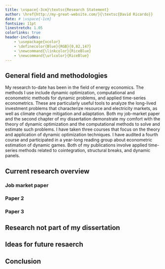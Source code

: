 ```yaml
---
title: \vspace{-3cm}\textsc{Research Statement}
author: \href{http://my-great-website.com/}{\textsc{David Ricardo}}
date: # \vspace{-1cm}
fontsize: 11pt
linestretch: 1.05
colorlinks: true
header-includes:
    - \usepackage{xcolor}
    - \definecolor{Blue}{RGB}{0,82,147}
    - \newcommand{\linkcolor}{RiceBlue}
    - \newcommand{\urlcolor}{RiceBlue}
---
```


<!-- pandoc -m ResearchStatement.md -o ResearchStatement.pdf -->

## General field and methodologies

My research to-date has been in the field of energy economics. The methods I use include dynamic optimization, computational and econometric methods for dynamic problems, and applied time-series econometrics. These are particularly useful tools to analyze the long-lived investment problems that characterize resource and electricity markets, as well as climate change mitigation and adaptation. Both my job-market paper and the second chapter of my dissertation demonstrate my comfort with the theory of dynamic optimization and the computational methods to solve and estimate such problems. I have taken three courses that focus on the theory and application of dynamic optimization techniques. I have audited a fourth course and participated in a year-long reading group about econometric estimation of dynamic games. Both of my publications involve applied time-series methods related to cointegration, structural breaks, and dynamic panels. <!-- I am particularly effective at communicating my results visually to an audience, which is most evident in my non-academic publications and presentations. **(Is the data-visualization relevant/appropriate? Data $\neq$ economics, but it can be helpful.)** -->

## Current research overview


### Job market paper


### Paper 2


### Paper 3


## Research not part of my dissertation


## Ideas for future resaerch


## Conclusion

